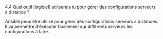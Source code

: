 4.4 Quel outil (logiciel) utiliserais tu pour gérer des configurations serveurs à distance ?

Ansible peux être utilisé pour gérer des configurations serveurs à distances. Il va permettre d'éxécuter facilement sur différents serveurs les configurations à faire. 




